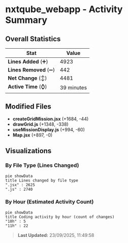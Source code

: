 # nxtqube_webapp - Activity Summary 

## Overall Statistics

| Stat                   | Value                                                             |
| ---------------------- | ----------------------------------------------------------------- |
| **Lines Added** (➕)   | 4923                                          |
| **Lines Removed** (➖) | 442                                        |
| **Net Change** (↕)    | 4481                |
| **Active Time** (⌚)   | 39 minutes |


## Modified Files
- **createGridMission.jsx** (+1684, -44)
- **drawGrid.js** (+1348, -338)
- **useMissionDisplay.js** (+994, -60)
- **Map.jsx** (+897, -0)

## Visualizations

### By File Type (Lines Changed)

```mermaid
pie showData
title Lines changed by file type
".jsx" : 2625
".js" : 2740
```

### By Hour (Estimated Activity Count)

```mermaid
pie showData
title Coding activity by hour (count of changes)
"10h" : 5
"11h" : 22
```


> **Last Updated:** 23/09/2025, 11:49:58